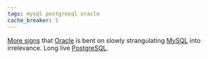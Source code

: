 ```yaml
---
tags: mysql postgresql oracle
cache_breaker: 1
---
```


[More signs](http://blog.mariadb.org/disappearing-test-cases/) that [Oracle](/wiki/Oracle) is bent on slowly strangulating [MySQL](/wiki/MySQL) into irrelevance. Long live [PostgreSQL](/wiki/PostgreSQL).
